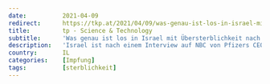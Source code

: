 ```yaml
---
date:          2021-04-09
redirect:      https://tkp.at/2021/04/09/was-genau-ist-los-in-israel-mit-uebersterblichkeit-nach-impfung/
title:         tp - Science & Technology
subtitle:      'Was genau ist los in Israel mit Übersterblichkeit nach Impfung?'
description:   'Israel ist nach einem Interview auf NBC von Pfizers CEO Albert Bourla das weltgrößte Impflabor. Im Land ist das mit einem großen Druck auf die Bevölkerung einhergegangen sich impfen zu lassen und Berichte sprechen davon, dass Ungeimpfte zu Menschen zweiter Klasse werden. Sehr eigenartig sind die jüngsten Manöver im Zusammenhang mit den Meldungen von Todesfällen …'
country:       IL
categories:    [Impfung]
tags:          [sterblichkeit]
---
```

